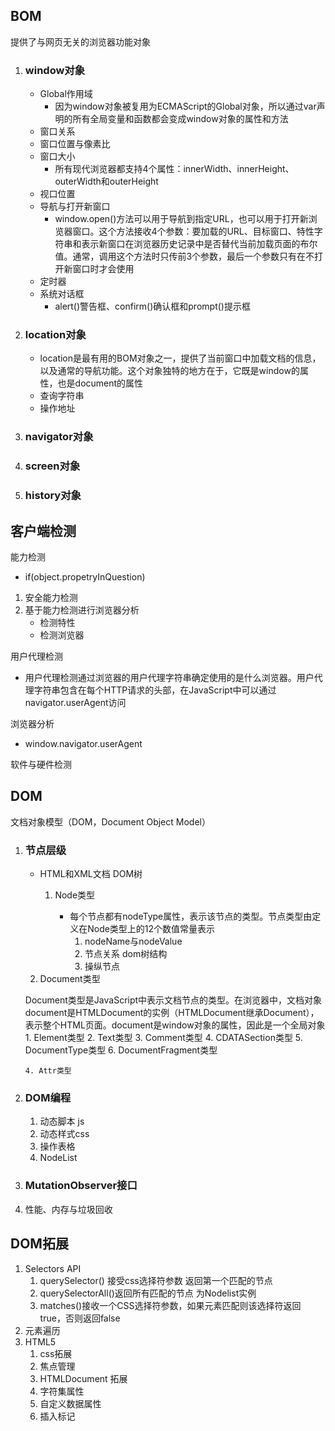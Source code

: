 ## BOM

提供了与网页无关的浏览器功能对象

1. ### window对象

   - Global作用域
     - 因为window对象被复用为ECMAScript的Global对象，所以通过var声明的所有全局变量和函数都会变成window对象的属性和方法
   - 窗口关系
   - 窗口位置与像素比
   - 窗口大小
     - 所有现代浏览器都支持4个属性：innerWidth、innerHeight、outerWidth和outerHeight
   - 视口位置
   - 导航与打开新窗口
     - window.open()方法可以用于导航到指定URL，也可以用于打开新浏览器窗口。这个方法接收4个参数：要加载的URL、目标窗口、特性字符串和表示新窗口在浏览器历史记录中是否替代当前加载页面的布尔值。通常，调用这个方法时只传前3个参数，最后一个参数只有在不打开新窗口时才会使用
   - 定时器
   - 系统对话框
     - alert()警告框、confirm()确认框和prompt()提示框

2. ### location对象

   - location是最有用的BOM对象之一，提供了当前窗口中加载文档的信息，以及通常的导航功能。这个对象独特的地方在于，它既是window的属性，也是document的属性
   - 查询字符串
   - 操作地址

3. ### navigator对象

4. ### screen对象

5. ### history对象



## 客户端检测

能力检测

- if(object.propetryInQuestion)

1. 安全能力检测
2. 基于能力检测进行浏览器分析
   - 检测特性
   - 检测浏览器

用户代理检测

- 用户代理检测通过浏览器的用户代理字符串确定使用的是什么浏览器。用户代理字符串包含在每个HTTP请求的头部，在JavaScript中可以通过navigator.userAgent访问

浏览器分析

- window.navigator.userAgent

软件与硬件检测

## DOM

文档对象模型（DOM，Document  Object  Model）

1. ### 节点层级

   - HTML和XML文档 DOM树

     1. Node类型

        - 每个节点都有nodeType属性，表示该节点的类型。节点类型由定义在Node类型上的12个数值常量表示
          1. nodeName与nodeValue
          2. 节点关系 dom树结构
          3. 操纵节点

   2. Document类型

    ​    Document类型是JavaScript中表示文档节点的类型。在浏览器中，文档对象document是HTMLDocument的实例（HTMLDocument继承Document），表示整个HTML页面。document是window对象的属性，因此是一个全局对象
       1. Element类型
       2. Text类型
       3. Comment类型
       4. CDATASection类型
       5. DocumentType类型
       6. DocumentFragment类型

       4. Attr类型

 2. ### DOM编程

    1. 动态脚本 js
    2. 动态样式css
    3. 操作表格
    4. NodeList

3. ### MutationObserver接口

4. 性能、内存与垃圾回收

##     DOM拓展

1. Selectors API 
   1. querySelector() 接受css选择符参数 返回第一个匹配的节点
   2. querySelectorAll()返回所有匹配的节点 为Nodelist实例
   3. matches()接收一个CSS选择符参数，如果元素匹配则该选择符返回true，否则返回false
2. 元素遍历
3. HTML5
   1. css拓展
   2. 焦点管理
   3. HTMLDocument 拓展
   4. 字符集属性
   5. 自定义数据属性
   6. 插入标记

